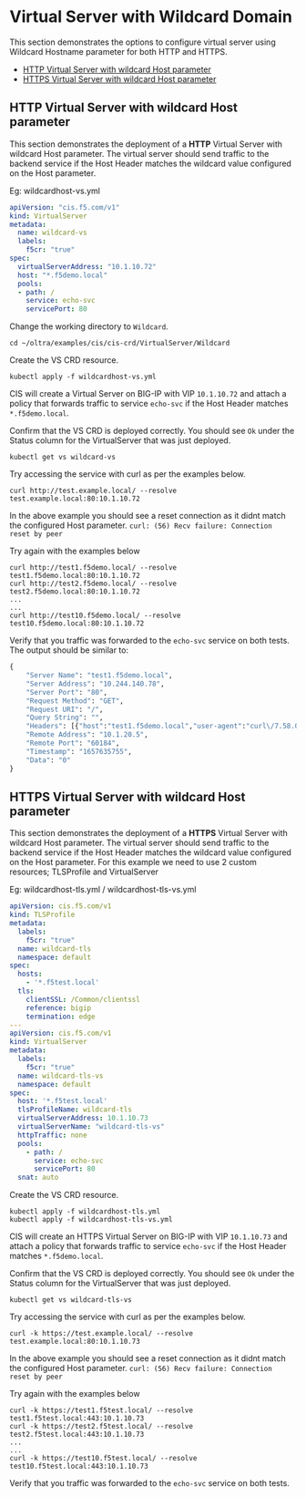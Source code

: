 # Virtual Server with Wildcard Domain

This section demonstrates the options to configure virtual server using Wildcard Hostname parameter for both HTTP and HTTPS.

 - [HTTP Virtual Server with wildcard Host parameter](#http-virtual-server-with-wildcard-host-parameter)
 - [HTTPS Virtual Server with wildcard Host parameter](#https-virtual-server-with-wildcard-host-parameter)

## HTTP Virtual Server with wildcard Host parameter

This section demonstrates the deployment of a **HTTP** Virtual Server with wildcard Host parameter.
The virtual server should send traffic to the backend service if the Host Header matches the wildcard value configured on the Host parameter.

Eg: wildcardhost-vs.yml

```yml
apiVersion: "cis.f5.com/v1"
kind: VirtualServer
metadata:
  name: wildcard-vs
  labels:
    f5cr: "true"
spec:
  virtualServerAddress: "10.1.10.72"
  host: "*.f5demo.local"
  pools:
  - path: /
    service: echo-svc
    servicePort: 80
```
Change the working directory to `Wildcard`.
```
cd ~/oltra/examples/cis/cis-crd/VirtualServer/Wildcard
```

Create the VS CRD resource. 
```
kubectl apply -f wildcardhost-vs.yml
```

CIS will create a Virtual Server on BIG-IP with VIP `10.1.10.72` and attach a policy that forwards traffic to service `echo-svc` if the Host Header matches `*.f5demo.local`.   

Confirm that the VS CRD is deployed correctly. You should see `Ok` under the Status column for the VirtualServer that was just deployed.
```
kubectl get vs wildcard-vs
```

Try accessing the service with curl as per the examples below. 
```
curl http://test.example.local/ --resolve test.example.local:80:10.1.10.72

```
In the above example you should see a reset connection as it didnt match the configured Host parameter.
`curl: (56) Recv failure: Connection reset by peer`


Try again with the examples below
```
curl http://test1.f5demo.local/ --resolve test1.f5demo.local:80:10.1.10.72
curl http://test2.f5demo.local/ --resolve test2.f5demo.local:80:10.1.10.72
...
...
curl http://test10.f5demo.local/ --resolve test10.f5demo.local:80:10.1.10.72

```

Verify that you traffic was forwarded to the `echo-svc` service on both tests. The output should be similar to:
```cmd
{
    "Server Name": "test1.f5demo.local",
    "Server Address": "10.244.140.78",
    "Server Port": "80",
    "Request Method": "GET",
    "Request URI": "/",
    "Query String": "",
    "Headers": [{"host":"test1.f5demo.local","user-agent":"curl\/7.58.0","accept":"*\/*"}],
    "Remote Address": "10.1.20.5",
    "Remote Port": "60184",
    "Timestamp": "1657635755",
    "Data": "0"
}
```

## HTTPS Virtual Server with wildcard Host parameter

This section demonstrates the deployment of a **HTTPS** Virtual Server with wildcard Host parameter.
The virtual server should send traffic to the backend service if the Host Header matches the wildcard value configured on the Host parameter.
For this example we need to use 2 custom resources; TLSProfile and VirtualServer


Eg: wildcardhost-tls.yml / wildcardhost-tls-vs.yml

```yml
apiVersion: cis.f5.com/v1
kind: TLSProfile
metadata:
  labels:
    f5cr: "true"
  name: wildcard-tls
  namespace: default
spec:
  hosts:
    - '*.f5test.local'
  tls:
    clientSSL: /Common/clientssl
    reference: bigip
    termination: edge
---
apiVersion: cis.f5.com/v1
kind: VirtualServer
metadata:
  labels:
    f5cr: "true"
  name: wildcard-tls-vs
  namespace: default
spec:
  host: '*.f5test.local'
  tlsProfileName: wildcard-tls
  virtualServerAddress: 10.1.10.73
  virtualServerName: "wildcard-tls-vs"
  httpTraffic: none
  pools:
    - path: /
      service: echo-svc
      servicePort: 80
  snat: auto
```


Create the VS CRD resource. 
```
kubectl apply -f wildcardhost-tls.yml
kubectl apply -f wildcardhost-tls-vs.yml
```
CIS will create an HTTPS Virtual Server on BIG-IP with VIP `10.1.10.73` and attach a policy that forwards traffic to service `echo-svc` if the Host Header matches `*.f5demo.local`.   

Confirm that the VS CRD is deployed correctly. You should see `Ok` under the Status column for the VirtualServer that was just deployed.
```
kubectl get vs wildcard-tls-vs
```

Try accessing the service with curl as per the examples below. 
```
curl -k https://test.example.local/ --resolve test.example.local:80:10.1.10.73

```
In the above example you should see a reset connection as it didnt match the configured Host parameter.
`curl: (56) Recv failure: Connection reset by peer`


Try again with the examples below
```
curl -k https://test1.f5test.local/ --resolve test1.f5test.local:443:10.1.10.73
curl -k https://test2.f5test.local/ --resolve test2.f5test.local:443:10.1.10.73
...
...
curl -k https://test10.f5test.local/ --resolve test10.f5test.local:443:10.1.10.73

```

Verify that you traffic was forwarded to the `echo-svc` service on both tests.
